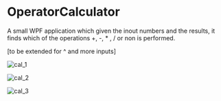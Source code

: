 # OperatorCalculator

A small WPF application which given the inout numbers and the results, it finds which of the operations +, -, * , / or non is performed. 

[to be extended for ^ and more inputs]

![cal_1](https://user-images.githubusercontent.com/50781833/197823486-39a5d38a-0a5f-4370-8c5d-075b1783ac39.jpg)

![cal_2](https://user-images.githubusercontent.com/50781833/197823562-e2f19ce9-61e5-4ce1-8a31-4b51afae0be3.jpg)

![cal_3](https://user-images.githubusercontent.com/50781833/197823580-354eed2e-9f7d-4400-a90c-2908484b9a03.jpg)

